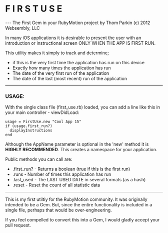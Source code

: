 #  F I R S T   U S E
---   The First Gem in your RubyMotion project
                            by Thom Parkin (c) 2012 Websembly, LLC

In many iOS applications it is desirable to present the user with an introduction or instructional screen ONLY WHEN THE APP IS FIRST RUN.
  
This utility makes it simply to track and determine;
   * if this is the very first time the application has run on this device
   * Exactly how many times the application has run
   * The date of the very first run of the application
   * The date of the last (most recent) run of the application
* * *

###  USAGE:
  With the single class file (first_use.rb) loaded, you can add a line like this in your main controller - viewDidLoad:
  
    usage = FirstUse.new "Cool App 15"
    if (usage.first_run?)
      displayInstructions
    end


 Although the AppName parameter is optional in the 'new' method it is __HIGHLY RECOMMENDED__.  This creates a namespace for your application.
  
 Public methods you can call are:
  * .first_run? - Returns a boolean (true if this is the first run)
  * .runs       - Number of times this application has run
  * .last_used  - The LAST USED DATE in several formats (as a hash)
  * .reset      - Reset the count of all statistic data

* * *

This is my first utiltiy for the RubyMotion community.  It was originally intended to be a Gem.
But, since the entire functionality is included in a single file, perhaps that would be over-engineering.

If you feel compelled to convert this into a Gem, I would gladly accept your pull request.